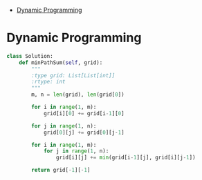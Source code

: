 - [Dynamic Programming](#dynamic-programming)


# Dynamic Programming

```python
class Solution:
    def minPathSum(self, grid):
        """
        :type grid: List[List[int]]
        :rtype: int
        """
        m, n = len(grid), len(grid[0])

        for i in range(1, m):
            grid[i][0] += grid[i-1][0]

        for j in range(1, n):
            grid[0][j] += grid[0][j-1]

        for i in range(1, m):
            for j in range(1, n):
                grid[i][j] += min(grid[i-1][j], grid[i][j-1])

        return grid[-1][-1]
```
